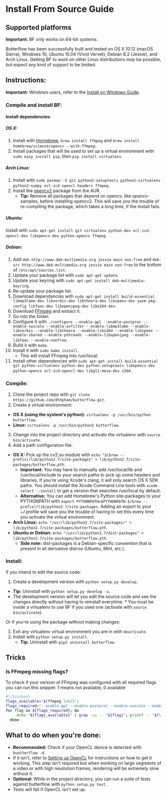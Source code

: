 # Install From Source Guide
## Supported platforms
**Important:** BF only works on 64-bit systems.

Butterflow has been successfully built and tested on OS X 10.12 (macOS Sierra), Windows 10, Ubuntu 15.04 (Vivid Vervet), Debian 8.2 (Jessie), and Arch Linux. Getting BF to work on other Linux distributions *may* be possible, but expect any kind of support to be limited.

## Instructions:
**Important:** Windows users, refer to the [Install on Windows Guide](Install-On-Windows-Guide.md#install-from-source).

### Compile and install BF:
#### Install dependencies:
##### OS X:
 1. Install with [Homebrew](http://brew.sh/), `brew install ffmpeg` and `brew install homebrew/science/opencv --with-ffmpeg`.
 2. Install packages that will be used to set up a virtual environment with `sudo easy_install pip`, then `pip install virtualenv`.

##### Arch Linux:
 1. Install with `sudo pacman -S git python2-setuptools python2-virtualenv python2-numpy ocl-icd opencl-headers ffmpeg`.
 2. Install the [opencv2](https://aur.archlinux.org/packages/opencv2/) package from the AUR.
      * **Tip:** Remove all packages that depend on opencv, like opencv-samples, before installing opencv2. This will save you the trouble of re-compiling the package, which takes a long time, if the install fails.

##### Ubuntu:
Install with `sudo apt-get install git virtualenv python-dev ocl-icd-opencl-dev libopencv-dev python-opencv ffmpeg`.

##### Debian:
 1. Add `deb http://www.deb-multimedia.org jessie main non-free` and `deb-src http://www.deb-multimedia.org jessie main non-free` to the bottom of `/etc/apt/sources.list`.
 2. Update your package list with `sudo apt-get update`.
 3. Update your keyring with `sudo apt-get install deb-multimedia-keyring`.
 4. Re-update your package list.
 5. Download dependencies with `sudo apt-get install build-essential libmp3lame-dev libvorbis-dev libtheora-dev libspeex-dev yasm pkg-config libfaac-dev libopenjpeg-dev libx264-dev`.
 6. Download [FFmpeg](http://ffmpeg.org/releases/) and extract it.
 7. Go into the folder.
 8. Configure it with `./configure --enable-gpl --enable-postproc --enable-swscale --enable-avfilter --enable-libmp3lame --enable-libvorbis --enable-libtheora --enable-libx264 --enable-libspeex --enable-shared --enable-pthreads --enable-libopenjpeg --enable-libfaac --enable-nonfree`.
 9. Build it with `make`.
 10. Install it with `sudo make install`.
      * This will install FFmpeg into /usr/local.
 11. Install other dependencies with `sudo apt-get install build-essential git python-virtualenv python-dev python-setuptools libopencv-dev python-opencv ocl-icd-opencl-dev libgl1-mesa-dev x264`.

### Compile:
1. Clone the project repo with `git clone https://github.com/dthpham/butterflow.git`.
2. Create a virtual environment:
  * **OS X (using the system's python):** `virtualenv -p /usr/bin/python butterflow`.
  * **Linux:** `virtualenv -p /usr/bin/python2 butterflow`.
3. Change into the project directory and activate the virtualenv with `source bin/activate`.
4. Add a path configuration file:
  * **OS X:** Pick up the cv2.so module with `echo "$(brew --prefix)/lib/python2.7/site-packages" > lib/python2.7/site-packages/butterflow.pth`.
    * **Important:** You may have to manually add /usr/local/lib and /usr/local/include to your search paths to pick up some headers and libraries. If you're using Xcode's clang, it will only search OS X SDK paths. You should install the Xcode Command Line tools with `xcode-select --install` to get a version that searches /usr/local by default.
    * **Alternative:** You can add Homebrew's Python site-packages to your PYTHONPATH with `export PYTHONPATH=$PYTHONPATH:$(brew --prefix)/lib/python2.7/site-packages`. Adding an export to your ~/.profile will save you the trouble of having to set this every time you activate the virtual environment.
  * **Arch Linux:** `echo "/usr/lib/python2.7/site-packages/" > lib/python2.7/site-packages/butterflow.pth`.
  * **Ubuntu or Debian:** `echo "/usr/lib/python2.7/dist-packages" > lib/python2.7/site-packages/butterflow.pth`.
    * **Side note:** dist-packages is a Debian-specific convention that is present in all derivative distros (Ubuntu, Mint, etc.).

### Install:
If you intend to edit the source code:
 1. Create a development version with `python setup.py develop`.
   * **Tip:** Uninstall with `python setup.py develop -u`.
   * The development version will let you edit the source code and see the changes directly without having to reinstall everytime.
    * You must be inside a virtualenv to use BF if you used one (activate with `source bin/activate`).

Or if you're using the package without making changes:
 1. Exit any virtualenv virtual environment you are in with `deactivate`.
 2. Install with `python setup.py install`.
      * **Tip:** Uninstall with `pip2 uninstall butterflow`.

## Tricks
### Is FFmpeg missing flags?
To check if your version of FFmpeg was configured with all required flags you can run this snippet:
1 means not available, 0 available
```bash
#!/bin/bash
flags_available="$(ffmpeg 2>&1)";
flags_required="--enable-gpl --enable-postproc --enable-swscale --enable-avfilter --enable-libmp3lame --enable-libvorbis --enable-libtheora --enable-libx264 --enable-libspeex --enable-shared --enable-pthreads --enable-libopenjpeg --enable-libfaac --enable-nonfree";
for flag in ${flags_required}; do
     echo "${flags_available}" | grep -sq -- "${flag}"; printf -- "$?\t${flag}\n";
  done
```

## What to do when you're done:
* **Recommended:** Check if your OpenCL device is detected with `buutterflow -d`.
 * If it isn't, refer to [Setting up OpenCL](Setting-Up-OpenCL.md) for instructions on how to get it working. This step isn't required but when working on large segments of a video or with high resolution frames, rendering will be extremely slow without it.
* **Optional:** While in the project directory, you can run a suite of tests against butterflow with `python setup.py test`.
 * Tests will fail if OpenCL isn't set up.
